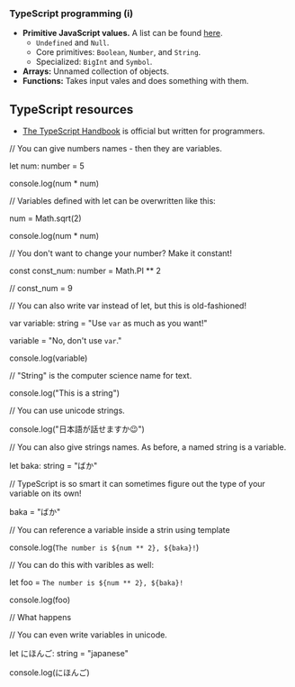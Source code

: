 ### TypeScript programming (i)
* **Primitive JavaScript values.** A list can be found [here](https://developer.mozilla.org/en-US/docs/Web/JavaScript/Data_structures).
	* `Undefined` and `Null`.
	* Core primitives: `Boolean`, `Number`, and `String`.
	* Specialized: `BigInt` and `Symbol`.
* **Arrays:** Unnamed collection of objects.
* **Functions:** Takes input vales and does something with them.

## TypeScript resources
* [The TypeScript Handbook](https://www.typescriptlang.org/docs/handbook/intro.html) is official but written for programmers. 

// You can give numbers names - then they are variables.

let num: number = 5

console.log(num * num)

  

// Variables defined with let can be overwritten like this:

num = Math.sqrt(2)

console.log(num * num)

  

// You don't want to change your number? Make it constant!

  

const const_num: number = Math.PI ** 2

// const_num = 9

  

// You can also write var instead of let, but this is old-fashioned!

var variable: string = "Use `var` as much as you want!"

variable = "No, don't use `var`."

console.log(variable)

  
  

// "String" is the computer science name for text.

console.log("This is a string")

  

// You can use unicode strings.

console.log("日本語が話せますか😉")

  

// You can also give strings names. As before, a named string is a variable.

let baka: string = "ばか"

  

// TypeScript is so smart it can sometimes figure out the type of your variable on its own!

baka = "ばか"

  

// You can reference a variable inside a strin using template

console.log(`The number is ${num ** 2}, ${baka}!`)

  

// You can do this with varibles as well:

let foo = `The number is ${num ** 2}, ${baka}!`

console.log(foo)

  

// What happens

  

// You can even write variables in unicode.

let にほんご: string = "japanese"

console.log(にほんご)